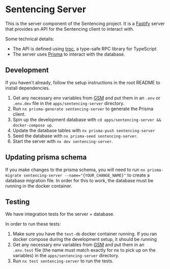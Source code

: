 # Sentencing Server

This is the server component of the Sentencing project. It is a [Fastify](https://fastify.dev/) server that provides an API for the Sentencing client to interact with.

Some technical details:

- The API is defined using [trpc](https://trpc.io/), a type-safe RPC library for TypeScript
- The server uses [Prisma](https://www.prisma.io/) to interact with the database.

## Development

If you haven't already, follow the setup instructions in the root README to install dependencies.

1. Get any necessary env variables from [GSM](https://console.cloud.google.com/security/secret-manager/secret/env_dev_sentencing_server/versions?project=recidiviz-dashboard-staging) and put them in an `.env` or `.env.dev` file in the `apps/sentencing-server` directory.
2. Run `nx prisma-generate sentencing-server` to generate the Prisma client.
3. Spin up the development database with `cd apps/sentencing-server && docker-compose up`.
4. Update the database tables with `nx prisma-push sentencing-server`
5. Seed the database with `nx prisma-seed sentencing-server`.
6. Start the server with `nx dev sentencing-server`.

## Updating prisma schema

If you make changes to the prisma schema, you will need to run `nx prisma-migrate sentencing-server --name="{YOUR_CHANGE_NAME}"` to create a database migration file. In order for this to work, the database must be running in the docker container.

## Testing

We have integration tests for the server + database.

In order to run these tests:

1. Make sure you have the `test-db` docker container running. If you ran docker compose during the development setup, it should be running
2. Get any necessary env variables from [GSM](https://console.cloud.google.com/security/secret-manager/secret/env_test_sentencing_server/versions?project=recidiviz-dashboard-staging) and put them in an `.env.test` file (the name must match exactly for nx to pick up on the variables) in the `apps/sentencing-server` directory.
3. Run `nx test sentencing-server` to run the tests.
